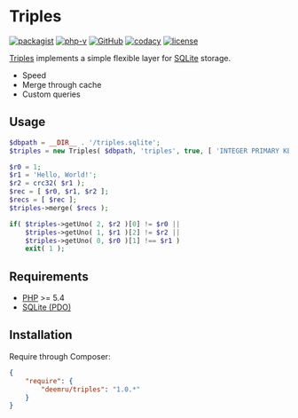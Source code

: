 # Triples

[![packagist](https://img.shields.io/packagist/v/deemru/triples.svg)](https://packagist.org/packages/deemru/triples) [![php-v](https://img.shields.io/packagist/php-v/deemru/triples.svg)](https://packagist.org/packages/deemru/triples)   [![GitHub](https://img.shields.io/github/actions/workflow/status/deemru/Triples/php.yml?label=github%20actions)](https://github.com/deemru/Triples/actions/workflows/php.yml) [![codacy](https://img.shields.io/codacy/grade/94562bc5ffab447a9a8f0045502c24a6.svg?label=codacy)](https://app.codacy.com/gh/deemru/Triples/files) [![license](https://img.shields.io/packagist/l/deemru/triples.svg)](https://packagist.org/packages/deemru/triples)

[Triples](https://github.com/deemru/Triples) implements a simple flexible layer for [SQLite](https://en.wikipedia.org/wiki/SQLite) storage.

- Speed
- Merge through cache
- Custom queries

## Usage

```php
$dbpath = __DIR__ . '/triples.sqlite';
$triples = new Triples( $dbpath, 'triples', true, [ 'INTEGER PRIMARY KEY', 'TEXT UNIQUE', 'INTEGER' ], [ 0, 0, 1 ] );

$r0 = 1;
$r1 = 'Hello, World!';
$r2 = crc32( $r1 );
$rec = [ $r0, $r1, $r2 ];
$recs = [ $rec ];
$triples->merge( $recs );

if( $triples->getUno( 2, $r2 )[0] != $r0 ||
    $triples->getUno( 1, $r1 )[2] != $r2 ||
    $triples->getUno( 0, $r0 )[1] !== $r1 )
    exit( 1 );
```

## Requirements

- [PHP](http://php.net) >= 5.4
- [SQLite (PDO)](http://php.net/manual/en/ref.pdo-sqlite.php)

## Installation

Require through Composer:

```json
{
    "require": {
        "deemru/triples": "1.0.*"
    }
}
```
